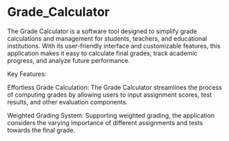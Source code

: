 # Grade_Calculator

The Grade Calculator is a software tool designed to simplify grade calculations and management for students, teachers, and educational institutions. With its user-friendly interface and customizable features, this application makes it easy to calculate final grades, track academic progress, and analyze future performance.

Key Features:

Effortless Grade Calculation: The Grade Calculator streamlines the process of computing grades by allowing users to input assignment scores, test results, and other evaluation components.

Weighted Grading System: Supporting weighted grading, the application considers the varying importance of different assignments and tests towards the final grade.
